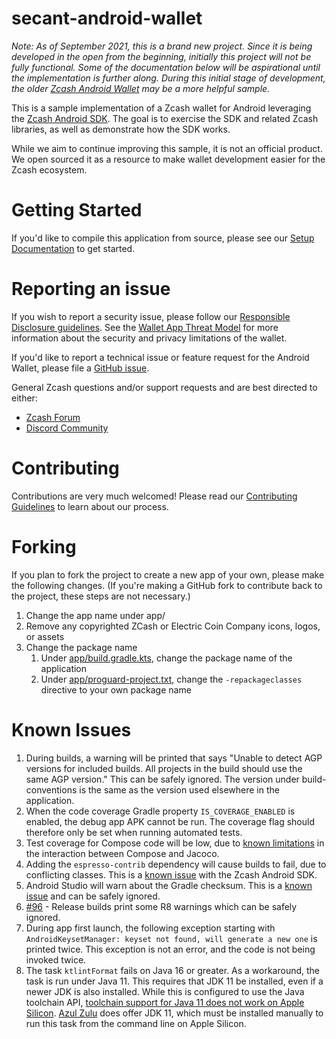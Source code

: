 # secant-android-wallet
_Note: As of September 2021, this is a brand new project.  Since it is being developed in the open from the beginning, initially this project will not be fully functional.  Some of the documentation below will be aspirational until the implementation is further along.  During this initial stage of development, the older [Zcash Android Wallet](https://github.com/zcash/zcash-android-wallet) may be a more helpful sample._

This is a sample implementation of a Zcash wallet for Android leveraging the [Zcash Android SDK](https://github.com/zcash/zcash-android-wallet-sdk).  The goal is to exercise the SDK and related Zcash libraries, as well as demonstrate how the SDK works.

While we aim to continue improving this sample, it is not an official product.  We open sourced it as a resource to make wallet development easier for the Zcash ecosystem.

# Getting Started
If you'd like to compile this application from source, please see our [Setup Documentation](docs/Setup.md) to get started.

# Reporting an issue
If you wish to report a security issue, please follow our [Responsible Disclosure guidelines](https://github.com/zcash/ZcashLightClientKit/blob/master/responsible_disclosure.md).  See the [Wallet App Threat Model](https://zcash.readthedocs.io/en/latest/rtd_pages/wallet_threat_model.html) for more information about the security and privacy limitations of the wallet.

If you'd like to report a technical issue or feature request for the Android Wallet, please file a [GitHub issue](https://github.com/zcash/secant-android-wallet/issues/new/choose).

General Zcash questions and/or support requests and are best directed to either:
 * [Zcash Forum](https://forum.zcashcommunity.com/)
 * [Discord Community](https://discord.io/zcash-community)

# Contributing
Contributions are very much welcomed!  Please read our [Contributing Guidelines](docs/CONTRIBUTING.md) to learn about our process.

# Forking
If you plan to fork the project to create a new app of your own, please make the following changes.  (If you're making a GitHub fork to contribute back to the project, these steps are not necessary.)

1. Change the app name under app/
1. Remove any copyrighted ZCash or Electric Coin Company icons, logos, or assets
1. Change the package name
    1. Under [app/build.gradle.kts](app/build.gradle.kts), change the package name of the application
    1. Under [app/proguard-project.txt](app/proguard-project.txt), change the `-repackageclasses` directive to your own package name

# Known Issues

1. During builds, a warning will be printed that says "Unable to detect AGP versions for included builds. All projects in the build should use the same AGP version."  This can be safely ignored.  The version under build-conventions is the same as the version used elsewhere in the application.
1. When the code coverage Gradle property `IS_COVERAGE_ENABLED` is enabled, the debug app APK cannot be run.  The coverage flag should therefore only be set when running automated tests.
1. Test coverage for Compose code will be low, due to [known limitations](https://github.com/jacoco/jacoco/issues/1208) in the interaction between Compose and Jacoco.
1. Adding the `espresso-contrib` dependency will cause builds to fail, due to conflicting classes.  This is a [known issue](https://github.com/zcash/zcash-android-wallet-sdk/issues/306) with the Zcash Android SDK.
1. Android Studio will warn about the Gradle checksum.  This is a [known issue](https://github.com/gradle/gradle/issues/9361) and can be safely ignored.
1. [#96](https://github.com/zcash/secant-android-wallet/issues/96) - Release builds print some R8 warnings which can be safely ignored.
1. During app first launch, the following exception starting with `AndroidKeysetManager: keyset not found, will generate a new one` is printed twice.  This exception is not an error, and the code is not being invoked twice.
1. The task `ktlintFormat` fails on Java 16 or greater.  As a workaround, the task is run under Java 11.  This requires that JDK 11 be installed, even if a newer JDK is also installed.  While this is configured to use the Java toolchain API, [toolchain support for Java 11 does not work on Apple Silicon](https://github.com/gradle/gradle/issues/19140).  [Azul Zulu](https://www.azul.com/downloads/?os=macos&architecture=arm-64-bit&package=jdk) does offer JDK 11, which must be installed manually to run this task from the command line on Apple Silicon.